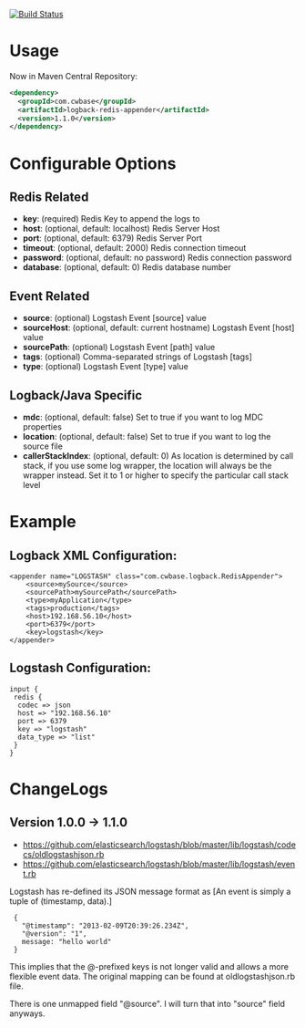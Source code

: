 
[![Build Status](https://travis-ci.org/kmtong/logback-redis-appender.png?branch=master)](https://travis-ci.org/kmtong/logback-redis-appender)

# Usage

Now in Maven Central Repository:

```xml
<dependency>
  <groupId>com.cwbase</groupId>
  <artifactId>logback-redis-appender</artifactId>
  <version>1.1.0</version>
</dependency>
```

# Configurable Options

## Redis Related

* **key**: (required) Redis Key to append the logs to
* **host**: (optional, default: localhost) Redis Server Host 
* **port**: (optional, default: 6379) Redis Server Port 
* **timeout**: (optional, default: 2000) Redis connection timeout 
* **password**: (optional, default: no password) Redis connection password 
* **database**: (optional, default: 0) Redis database number 

## Event Related

* **source**: (optional) Logstash Event [source] value
* **sourceHost**: (optional, default: current hostname) Logstash Event [host] value 
* **sourcePath**: (optional) Logstash Event [path] value
* **tags**: (optional) Comma-separated strings of Logstash [tags]
* **type**: (optional) Logstash Event [type] value

## Logback/Java Specific

* **mdc**: (optional, default: false) Set to true if you want to log MDC properties 
* **location**: (optional, default: false) Set to true if you want to log the source file 
* **callerStackIndex**: (optional, default: 0) As location is determined by call stack, if you use some
  log wrapper, the location will always be the wrapper instead. 
  Set it to 1 or higher to specify the particular call stack level 


# Example

## Logback XML Configuration:

    <appender name="LOGSTASH" class="com.cwbase.logback.RedisAppender">
        <source>mySource</source>
        <sourcePath>mySourcePath</sourcePath>
        <type>myApplication</type>
        <tags>production</tags>
        <host>192.168.56.10</host>
        <port>6379</port>
        <key>logstash</key>
    </appender>

## Logstash Configuration:

    input {
     redis {
      codec => json
      host => "192.168.56.10"
      port => 6379
      key => "logstash"
      data_type => "list"
     }
    }


# ChangeLogs

## Version 1.0.0 -> 1.1.0

* https://github.com/elasticsearch/logstash/blob/master/lib/logstash/codecs/oldlogstashjson.rb
* https://github.com/elasticsearch/logstash/blob/master/lib/logstash/event.rb

Logstash has re-defined its JSON message format as
[An event is simply a tuple of (timestamp, data).] 

     {
       "@timestamp": "2013-02-09T20:39:26.234Z",
       "@version": "1",
       message: "hello world"
     }

This implies that the @-prefixed keys is not longer valid and allows a more flexible event data.
The original mapping can be found at oldlogstashjson.rb file.

There is one unmapped field "@source".  I will turn that into "source" field anyways.


